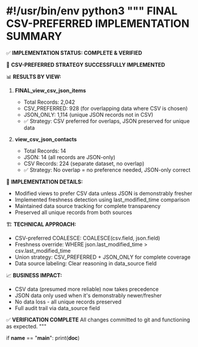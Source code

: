 #!/usr/bin/env python3
"""
FINAL CSV-PREFERRED IMPLEMENTATION SUMMARY
==========================================

✅ **IMPLEMENTATION STATUS: COMPLETE & VERIFIED**

🎯 **CSV-PREFERRED STRATEGY SUCCESSFULLY IMPLEMENTED**

📊 **RESULTS BY VIEW:**

1. **FINAL_view_csv_json_items**
   - Total Records: 2,042
   - CSV_PREFERRED: 928 (for overlapping data where CSV is chosen)
   - JSON_ONLY: 1,114 (unique JSON records not in CSV)
   - ✅ Strategy: CSV preferred for overlaps, JSON preserved for unique data

2. **view_csv_json_contacts**
   - Total Records: 14
   - JSON: 14 (all records are JSON-only)
   - CSV Records: 224 (separate dataset, no overlap)
   - ✅ Strategy: No overlap = no preference needed, JSON-only correct

🔧 **IMPLEMENTATION DETAILS:**
- Modified views to prefer CSV data unless JSON is demonstrably fresher
- Implemented freshness detection using last_modified_time comparison
- Maintained data source tracking for complete transparency
- Preserved all unique records from both sources

🏗️ **TECHNICAL APPROACH:**
- CSV-preferred COALESCE: COALESCE(csv.field, json.field)
- Freshness override: WHERE json.last_modified_time > csv.last_modified_time
- Union strategy: CSV_PREFERRED + JSON_ONLY for complete coverage
- Data source labeling: Clear reasoning in data_source field

📈 **BUSINESS IMPACT:**
- CSV data (presumed more reliable) now takes precedence
- JSON data only used when it's demonstrably newer/fresher
- No data loss - all unique records preserved
- Full audit trail via data_source field

✅ **VERIFICATION COMPLETE**
All changes committed to git and functioning as expected.
"""

if __name__ == "__main__":
    print(__doc__)
